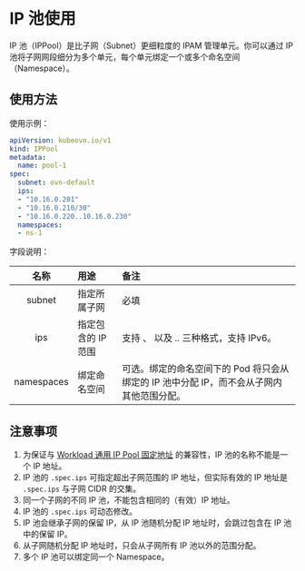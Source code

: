 # IP 池使用

IP 池（IPPool）是比子网（Subnet）更细粒度的 IPAM 管理单元。你可以通过 IP 池将子网网段细分为多个单元，每个单元绑定一个或多个命名空间（Namespace）。

## 使用方法

使用示例：

```yaml
apiVersion: kubeovn.io/v1
kind: IPPool
metadata:
  name: pool-1
spec:
  subnet: ovn-default
  ips:
  - "10.16.0.201"
  - "10.16.0.210/30"
  - "10.16.0.220..10.16.0.230"
  namespaces:
  - ns-1
```

字段说明：

|    名称    | 用途               | 备注                                                      |
| :--------: | :----------------- | :-------------------------------------------------------- |
|   subnet   | 指定所属子网       | 必填                                                      |
|    ips     | 指定包含的 IP 范围 | 支持 <IP>、<CIDR> 以及 <IP1>..<IP2> 三种格式，支持 IPv6。 |
| namespaces | 绑定命名空间       | 可选。绑定的命名空间下的 Pod 将只会从绑定的 IP 池中分配 IP，而不会从子网内其他范围分配。 |

## 注意事项

1. 为保证与 [Workload 通用 IP Pool 固定地址](./static-ip-mac.md#workload-ip-pool) 的兼容性，IP 池的名称不能是一个 IP 地址。
2. IP 池的 `.spec.ips` 可指定超出子网范围的 IP 地址，但实际有效的 IP 地址是 `.spec.ips` 与子网 CIDR 的交集。
3. 同一个子网的不同 IP 池，不能包含相同的（有效）IP 地址。
4. IP 池的 `.spec.ips` 可动态修改。
5. IP 池会继承子网的保留 IP，从 IP 池随机分配 IP 地址时，会跳过包含在 IP 池中的保留 IP。
6. 从子网随机分配 IP 地址时，只会从子网所有 IP 池以外的范围分配。
7. 多个 IP 池可以绑定同一个 Namespace。
